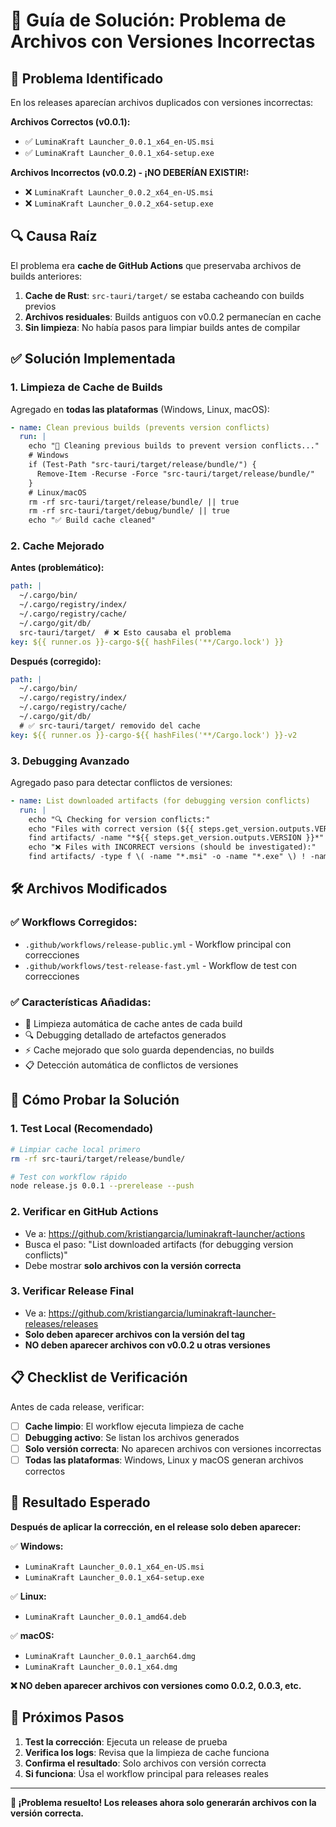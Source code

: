 # 🔧 Guía de Solución: Problema de Archivos con Versiones Incorrectas

## 🚨 Problema Identificado

En los releases aparecían archivos duplicados con versiones incorrectas:

**Archivos Correctos (v0.0.1):**
- ✅ `LuminaKraft Launcher_0.0.1_x64_en-US.msi`
- ✅ `LuminaKraft Launcher_0.0.1_x64-setup.exe`

**Archivos Incorrectos (v0.0.2) - ¡NO DEBERÍAN EXISTIR!:**
- ❌ `LuminaKraft Launcher_0.0.2_x64_en-US.msi`
- ❌ `LuminaKraft Launcher_0.0.2_x64-setup.exe`

## 🔍 Causa Raíz

El problema era **cache de GitHub Actions** que preservaba archivos de builds anteriores:

1. **Cache de Rust**: `src-tauri/target/` se estaba cacheando con builds previos
2. **Archivos residuales**: Builds antiguos con v0.0.2 permanecían en cache
3. **Sin limpieza**: No había pasos para limpiar builds antes de compilar

## ✅ Solución Implementada

### 1. **Limpieza de Cache de Builds**

Agregado en **todas las plataformas** (Windows, Linux, macOS):

```yaml
- name: Clean previous builds (prevents version conflicts)
  run: |
    echo "🧹 Cleaning previous builds to prevent version conflicts..."
    # Windows
    if (Test-Path "src-tauri/target/release/bundle/") { 
      Remove-Item -Recurse -Force "src-tauri/target/release/bundle/" 
    }
    # Linux/macOS  
    rm -rf src-tauri/target/release/bundle/ || true
    rm -rf src-tauri/target/debug/bundle/ || true
    echo "✅ Build cache cleaned"
```

### 2. **Cache Mejorado**

**Antes (problemático):**
```yaml
path: |
  ~/.cargo/bin/
  ~/.cargo/registry/index/
  ~/.cargo/registry/cache/
  ~/.cargo/git/db/
  src-tauri/target/  # ❌ Esto causaba el problema
key: ${{ runner.os }}-cargo-${{ hashFiles('**/Cargo.lock') }}
```

**Después (corregido):**
```yaml
path: |
  ~/.cargo/bin/
  ~/.cargo/registry/index/
  ~/.cargo/registry/cache/
  ~/.cargo/git/db/
  # ✅ src-tauri/target/ removido del cache
key: ${{ runner.os }}-cargo-${{ hashFiles('**/Cargo.lock') }}-v2
```

### 3. **Debugging Avanzado**

Agregado paso para detectar conflictos de versiones:

```yaml
- name: List downloaded artifacts (for debugging version conflicts)
  run: |
    echo "🔍 Checking for version conflicts:"
    echo "Files with correct version (${{ steps.get_version.outputs.VERSION }}):"
    find artifacts/ -name "*${{ steps.get_version.outputs.VERSION }}*" | sort
    echo "❌ Files with INCORRECT versions (should be investigated):"
    find artifacts/ -type f \( -name "*.msi" -o -name "*.exe" \) ! -name "*${{ steps.get_version.outputs.VERSION }}*" | sort
```

## 🛠️ Archivos Modificados

### ✅ **Workflows Corregidos:**
- `.github/workflows/release-public.yml` - Workflow principal con correcciones
- `.github/workflows/test-release-fast.yml` - Workflow de test con correcciones

### ✅ **Características Añadidas:**
- 🧹 Limpieza automática de cache antes de cada build
- 🔍 Debugging detallado de artefactos generados
- ⚡ Cache mejorado que solo guarda dependencias, no builds
- 📋 Detección automática de conflictos de versiones

## 🧪 Cómo Probar la Solución

### 1. **Test Local (Recomendado)**
```bash
# Limpiar cache local primero
rm -rf src-tauri/target/release/bundle/

# Test con workflow rápido
node release.js 0.0.1 --prerelease --push
```

### 2. **Verificar en GitHub Actions**
- Ve a: https://github.com/kristiangarcia/luminakraft-launcher/actions
- Busca el paso: "List downloaded artifacts (for debugging version conflicts)"
- Debe mostrar **solo archivos con la versión correcta**

### 3. **Verificar Release Final**
- Ve a: https://github.com/kristiangarcia/luminakraft-launcher-releases/releases
- **Solo deben aparecer archivos con la versión del tag**
- **NO deben aparecer archivos con v0.0.2 u otras versiones**

## 📋 Checklist de Verificación

Antes de cada release, verificar:

- [ ] **Cache limpio**: El workflow ejecuta limpieza de cache
- [ ] **Debugging activo**: Se listan los archivos generados
- [ ] **Solo versión correcta**: No aparecen archivos con versiones incorrectas
- [ ] **Todas las plataformas**: Windows, Linux y macOS generan archivos correctos

## 🎯 Resultado Esperado

**Después de aplicar la corrección, en el release solo deben aparecer:**

✅ **Windows:**
- `LuminaKraft Launcher_0.0.1_x64_en-US.msi`
- `LuminaKraft Launcher_0.0.1_x64-setup.exe`

✅ **Linux:**
- `LuminaKraft Launcher_0.0.1_amd64.deb`

✅ **macOS:**
- `LuminaKraft Launcher_0.0.1_aarch64.dmg`
- `LuminaKraft Launcher_0.0.1_x64.dmg`

**❌ NO deben aparecer archivos con versiones como 0.0.2, 0.0.3, etc.**

## 🚀 Próximos Pasos

1. **Test la corrección**: Ejecuta un release de prueba
2. **Verifica los logs**: Revisa que la limpieza de cache funciona
3. **Confirma el resultado**: Solo archivos con versión correcta
4. **Si funciona**: Úsa el workflow principal para releases reales

---

**🔧 ¡Problema resuelto! Los releases ahora solo generarán archivos con la versión correcta.** 